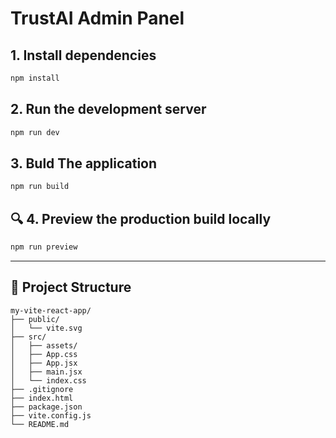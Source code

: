 # TrustAI Admin Panel

## 1. Install dependencies
````bash
npm install
````

## 2. Run the development server
````bash
npm run dev
````


## 3. Buld The application
````bash
npm run build
````

## 🔍 4. Preview the production build locally
````bash
npm run preview
````


---

## 📁 Project Structure
````plaintext
my-vite-react-app/
├── public/
│   └── vite.svg
├── src/
│   ├── assets/
│   ├── App.css
│   ├── App.jsx
│   ├── main.jsx
│   └── index.css
├── .gitignore
├── index.html
├── package.json
├── vite.config.js
└── README.md
````